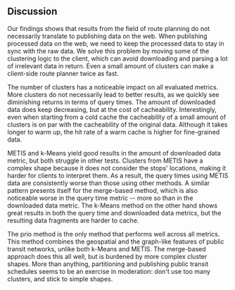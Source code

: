 ## Discussion

Our findings shows that results from the field of route planning do not necessarily translate to publishing data on the web. When publishing processed data on the web, we need to keep the processed data to stay in sync with the raw data. We solve this problem by moving some of the clustering logic to the client, which can avoid downloading and parsing a lot of irrelevant data in return. Even a small amount of clusters can make a client-side route planner twice as fast. 

The number of clusters has a noticeable impact on all evaluated metrics. More clusters do not necessarily lead to better results, as we quickly see diminishing returns in terms of query times. The amount of downloaded data does keep decreasing, but at the cost of cacheability. Interestingly, even when starting from a cold cache the cacheability of a small amount of clusters is on par with the cacheability of the original data. Although it takes longer to warm up, the hit rate of a warm cache is higher for fine-grained data. 

METIS and k-Means yield good results in the amount of downloaded data metric, but both struggle in other tests. Clusters from METIS have a complex shape because it does not consider the stops' locations, making it harder for clients to interpret them. As a result, the query times using METIS data are consistently worse than those using other methods. A similar pattern presents itself for the merge-based method, which is also noticeable worse in the query time metric -- more so than in the downloaded data metric. The k-Means method on the other hand shows great results in both the query time and downloaded data metrics, but the resulting data fragments are harder to cache. 

The prio method is the only method that performs well across all metrics. This method combines the geospatial and the graph-like features of public transit networks, unlike both k-Means and METIS. The merge-based approach does this all well, but is burdened by more complex cluster shapes. More than anything, partitioning and publishing public transit schedules seems to be an exercise in moderation: don't use too many clusters, and stick to simple shapes.